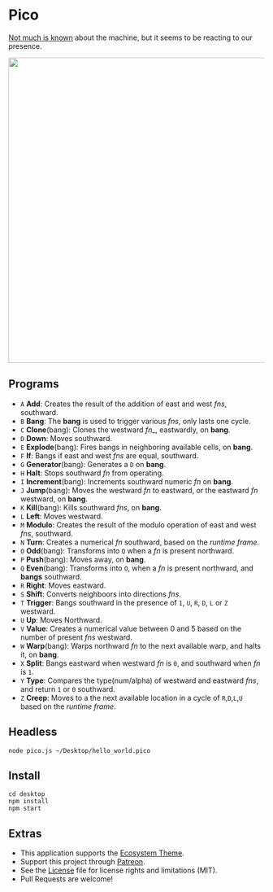 # Pico

[Not much is known](http://wiki.xxiivv.com/Pico) about the machine, but it seems to be reacting to our presence.

<img src='https://raw.githubusercontent.com/hundredrabbits/Pico/master/PREVIEW.jpg' width="600"/>

## Programs

- `A` **Add**: Creates the result of the addition of east and west _fns_, southward.
- `B` **Bang**: The **bang** is used to trigger various _fns_, only lasts one cycle.
- `C` **Clone**(bang): Clones the westward _fn__, eastwardly, on **bang**.
- `D` **Down**: Moves southward.
- `E` **Explode**(bang): Fires bangs in neighboring available cells, on **bang**.
- `F` **If**: Bangs if east and west _fns_ are equal, southward.
- `G` **Generator**(bang): Generates a `D` on **bang**.
- `H` **Halt**: Stops southward _fn_ from operating.
- `I` **Increment**(bang): Increments southward numeric _fn_ on **bang**.
- `J` **Jump**(bang): Moves the westward _fn_ to eastward, or the eastward _fn_ westward, on **bang**.
- `K` **Kill**(bang): Kills southward _fns_, on **bang**.
- `L` **Left**: Moves westward.
- `M` **Modulo**: Creates the result of the modulo operation of east and west _fns_, southward.
- `N` **Turn**: Creates a numerical _fn_ southward, based on the *runtime frame*.
- `O` **Odd**(bang): Transforms into `Q` when a _fn_ is present northward.
- `P` **Push**(bang): Moves away, on **bang**.
- `Q` **Even**(bang): Transforms into `O`, when a _fn_ is present northward, and **bangs** southward.
- `R` **Right**: Moves eastward.
- `S` **Shift**: Converts neighboors into directions _fns_.
- `T` **Trigger**: Bangs southward in the presence of `1`, `U`, `R`, `D`, `L` or `Z` westward.
- `U` **Up**: Moves Northward.
- `V` **Value**: Creates a numerical value between 0 and 5 based on the number of present _fns_ westward.
- `W` **Warp**(bang): Warps northward _fn_ to the next available warp, and halts it, on **bang**.
- `X` **Split**: Bangs eastward when westward _fn_ is `0`, and southward when _fn_ is `1`.
- `Y` **Type**: Compares the type(num/alpha) of westward and eastward _fns_, and return `1` or `0` southward.
- `Z` **Creep**: Moves to a the next available location in a cycle of `R`,`D`,`L`,`U` based on the *runtime frame*.

## Headless

```
node pico.js ~/Desktop/hello_world.pico
```

## Install

```
cd desktop
npm install
npm start
```

## Extras

- This application supports the [Ecosystem Theme](https://github.com/hundredrabbits/Themes).
- Support this project through [Patreon](https://patreon.com/100).
- See the [License](LICENSE.md) file for license rights and limitations (MIT).
- Pull Requests are welcome!
